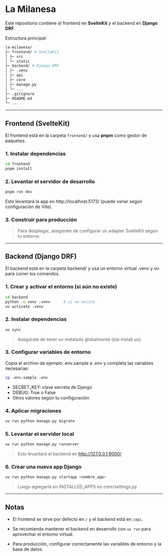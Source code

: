# La Milanesa

Este repositorio contiene el frontend en **SvelteKit** y el backend en **Django DRF**.  

Estructura principal:

```bash
la-milanesa/
├─ frontend/ # SvelteKit
│ ├─ src
│ └─ static
├─ backend/ # Django DRF
│ ├─ .venv
│ ├─ api
│ ├─ core
│ ├─ manage.py
│ └─ ...
├─ .gitignore
├─ README.md
└─ ...
```

---

## Frontend (SvelteKit)

El frontend está en la carpeta `frontend/` y usa **pnpm** como gestor de paquetes.

### 1. Instalar dependencias

```bash
cd frontend
pnpm install
```

### 2. Levantar el servidor de desarrollo

```bash
pnpm run dev
```

Esto levantará la app en http://localhost:5173/ (puede variar según configuración de Vite).

### 3. Construir para producción

> Para desplegar, asegúrate de configurar un adapter SvelteKit según tu entorno.

---

## Backend (Django DRF)

El backend está en la carpeta backend/ y usa un entorno virtual .venv y uv para correr los comandos.

### 1. Crear y activar el entorno (si aún no existe)

```bash
cd backend
python -m venv .venv      # si no existe
uv activate .venv
```

### 2. Instalar dependencias

```bash
uv sync
```
> Asegúrate de tener uv instalado globalmente (pip install uv).

### 3. Configurar variables de entorno

Copia el archivo de ejemplo .env.sample a .env y completa las variables necesarias:

```bash
cp .env.sample .env
```

* SECRET_KEY: clave secreta de Django
* DEBUG: True o False
* Otros valores según tu configuración

### 4. Aplicar migraciones

```bash
uv run python manage.py migrate
```

### 5. Levantar el servidor local

```bash
uv run python manage.py runserver
```
> Esto levantará el backend en http://127.0.0.1:8000/

### 6. Crear una nueva app Django

```bash
uv run python manage.py startapp <nombre_app>
```
> Luego agregarla en INSTALLED_APPS en core/settings.py

---

## Notas

* El frontend se sirve por defecto en `/` y el backend está en `/api`.

* Se recomienda mantener el backend en desarrollo con `uv run` para aprovechar el entorno virtual.

* Para producción, configurar correctamente las variables de entorno y la base de datos.

